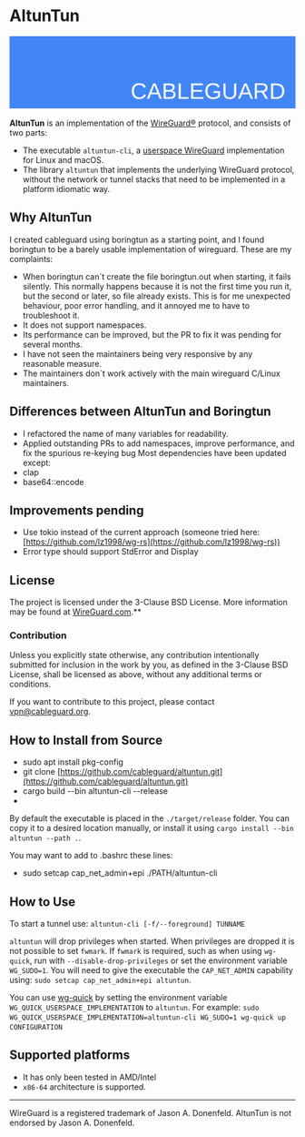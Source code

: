 # AltunTun

![AltunTun logo banner](./banner.png)

**AltunTun** is an implementation of the [WireGuard®](https://www.wireguard.com/) protocol, and consists of two parts:

* The executable `altuntun-cli`, a [userspace WireGuard](https://www.wireguard.com/xplatform/) implementation for Linux and macOS.
* The library `altuntun` that implements the underlying WireGuard protocol, without the network or tunnel stacks that need to be implemented in a platform idiomatic way.

## Why AltunTun

I created cableguard using boringtun as a starting point, and I found boringtun to be a barely usable implementation of wireguard. These are my complaints:

* When boringtun can´t create the file boringtun.out when starting, it fails silently. This normally happens because it is not the first time you run it, but the second or later, so file already exists. This is for me unexpected behaviour, poor error handling, and it annoyed me to have to troubleshoot it.
* It does not support namespaces.
* Its performance can be improved, but the PR to fix it was pending for several months.
* I have not seen the maintainers being very responsive by any reasonable measure.
* The maintainers don´t work actively with the main wireguard C/Linux maintainers.

## Differences between AltunTun and Boringtun

* I refactored the name of many variables for readability.
* Applied outstanding PRs to add namespaces, improve performance, and fix the spurious re-keying bug
Most dependencies have been updated except:
* clap
* base64::encode

## Improvements pending

* Use tokio instead of the current approach (someone tried here: [https://github.com/lz1998/wg-rs](https://github.com/lz1998/wg-rs))
* Error type should support StdError and Display

## License

The project is licensed under the 3-Clause BSD License.
More information may be found at [WireGuard.com](https://www.wireguard.com/).**

### Contribution

Unless you explicitly state otherwise, any contribution intentionally submitted for inclusion in the work by you, as defined in the 3-Clause BSD License, shall be licensed as above, without any additional terms or conditions.

If you want to contribute to this project, please contact <vpn@cableguard.org>.

## How to Install from Source

* sudo apt install pkg-config
* git clone [https://github.com/cableguard/altuntun.git](https://github.com/cableguard/altuntun.git)
* cargo build --bin altuntun-cli --release
* 
By default the executable is placed in the `./target/release` folder. You can copy it to a desired location manually, or install it using `cargo install --bin altuntun --path .`.

You may want to add to .bashrc these lines:

* sudo setcap cap_net_admin+epi ./PATH/altuntun-cli

## How to Use

To start a tunnel use:
`altuntun-cli [-f/--foreground] TUNNAME`

`altuntun` will drop privileges when started. When privileges are dropped it is not possible to set `fwmark`. If `fwmark` is required, such as when using `wg-quick`, run with `--disable-drop-privileges` or set the environment variable `WG_SUDO=1`.
You will need to give the executable the `CAP_NET_ADMIN` capability using: `sudo setcap cap_net_admin+epi altuntun`.

You can use [wg-quick](https://git.zx2c4.com/WireGuard/about/src/tools/man/wg-quick.8) by setting the environment variable `WG_QUICK_USERSPACE_IMPLEMENTATION` to `altuntun`. For example:
`sudo WG_QUICK_USERSPACE_IMPLEMENTATION=altuntun-cli WG_SUDO=1 wg-quick up CONFIGURATION`

## Supported platforms

* It has only been tested in AMD/Intel
* `x86-64` architecture is supported.

---
WireGuard is a registered trademark of Jason A. Donenfeld. AltunTun is not endorsed by Jason A. Donenfeld.
